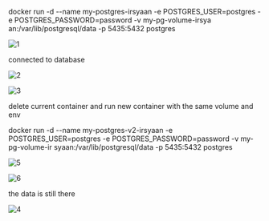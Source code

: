 docker run -d --name my-postgres-irsyaan -e POSTGRES_USER=postgres -e POSTGRES_PASSWORD=password -v my-pg-volume-irsya
an:/var/lib/postgresql/data -p 5435:5432 postgres

![1](https://github.com/user-attachments/assets/29f7504c-0ce0-4f32-9dc2-8d50a9d3b139)

connected to database

![2](https://github.com/user-attachments/assets/b97e948c-7bdb-4eaf-924b-b30c4026bdf9)

![3](https://github.com/user-attachments/assets/826f3d96-fa3c-4cd8-8d14-02b50f70ed13)

delete current container and run new container with the same volume and env

docker run -d --name my-postgres-v2-irsyaan -e POSTGRES_USER=postgres -e POSTGRES_PASSWORD=password -v my-pg-volume-ir
syaan:/var/lib/postgresql/data -p 5435:5432 postgres

![5](https://github.com/user-attachments/assets/e1889c10-4e63-4c0a-a106-08c5cf598df9)

![6](https://github.com/user-attachments/assets/3bad5ce7-d3bf-43f1-9abb-8af678edbd68)

the data is still there

![4](https://github.com/user-attachments/assets/bfafd11a-1229-4516-821b-d59834e71ae5)


